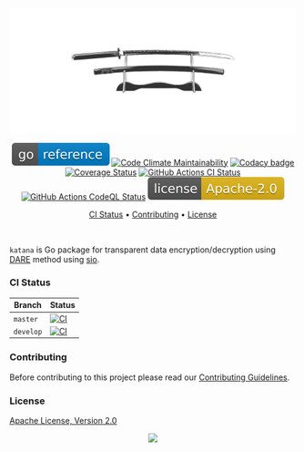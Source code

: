 <p align="center"><a href="#readme"><img src=".github/images/card.svg"/></a></p>

<p align="center">
  <a href="https://kaos.sh/g/katana"><img src=".github/images/godoc.svg"/></a>
  <a href="https://kaos.sh/l/katana"><img src="https://kaos.sh/l/8b2508da1f5412ed6713.svg" alt="Code Climate Maintainability" /></a>
  <a href="https://kaos.sh/y/katana"><img src="https://kaos.sh/y/57d40bae43a24f8a866ed8178e4e2916.svg" alt="Codacy badge" /></a>
  <br/>
  <a href="https://kaos.sh/c/katana"><img src="https://kaos.sh/c/katana.svg" alt="Coverage Status" /></a>
  <a href="https://kaos.sh/w/katana/ci"><img src="https://kaos.sh/w/katana/ci.svg" alt="GitHub Actions CI Status" /></a>
  <a href="https://kaos.sh/w/katana/codeql"><img src="https://kaos.sh/w/katana/codeql.svg" alt="GitHub Actions CodeQL Status" /></a>
  <a href="#license"><img src=".github/images/license.svg"/></a>
</p>

<p align="center"><a href="#ci-status">CI Status</a> • <a href="#contributing">Contributing</a> • <a href="#license">License</a></p>

<br/>

`katana` is Go package for transparent data encryption/decryption using [DARE](https://github.com/essentialkaos/sio/blob/master/DARE.md) method using [sio](https://kaos.sh/sio).

### CI Status

| Branch | Status |
|--------|----------|
| `master` | [![CI](https://kaos.sh/w/katana/ci.svg?branch=master)](https://kaos.sh/w/katana/ci?query=branch:master) |
| `develop` | [![CI](https://kaos.sh/w/katana/ci.svg?branch=develop)](https://kaos.sh/w/katana/ci?query=branch:develop) |

### Contributing

Before contributing to this project please read our [Contributing Guidelines](https://github.com/essentialkaos/contributing-guidelines#contributing-guidelines).

### License

[Apache License, Version 2.0](http://www.apache.org/licenses/LICENSE-2.0)

<p align="center"><a href="https://essentialkaos.com"><img src="https://gh.kaos.st/ekgh.svg"/></a></p>
